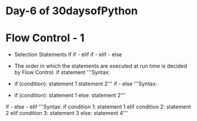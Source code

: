 # Day-6 of 30daysofPython

# Flow Control - 1
- Selection Statements
if if - elif if - elif - else

- The order in which the statements are executed at run time is decided by Flow Control.
if statement
'''Syntax:

- if (condition): statement 1 statement 2'''
if - else
'''Syntax:

- if (condition): statement 1 else: statement 2'''

if - else - elif
'''Syntax: if condition 1: statement 1 elif condition 2: statement 2 elif condition 3: statement 3 else: statement 4'''